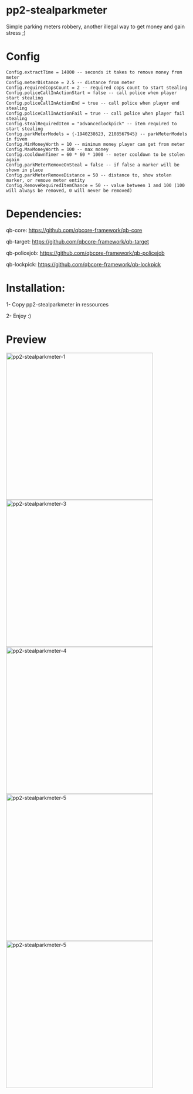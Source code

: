 # pp2-stealparkmeter
Simple parking meters robbery, another illegal way to get money and gain stress ;)

# Config
```
Config.extractTime = 14000 -- seconds it takes to remove money from meter
Config.meterDistance = 2.5 -- distance from meter
Config.requiredCopsCount = 2 -- required cops count to start stealing
Config.policeCallInActionStart = false -- call police when player start stealing
Config.policeCallInActionEnd = true -- call police when player end stealing
Config.policeCallInActionFail = true -- call police when player fail stealing
Config.stealRequiredItem = "advancedlockpick" -- item required to start stealing
Config.parkMeterModels = {-1940238623, 2108567945} -- parkMeterModels in fivem
Config.MinMoneyWorth = 10 -- minimum money player can get from meter
Config.MaxMoneyWorth = 100 -- max money
Config.cooldownTimer = 60 * 60 * 1000 -- meter cooldown to be stolen again
Config.parkMeterRemoveOnSteal = false -- if false a marker will be shown in place
Config.parkMeterRemoveDistance = 50 -- distance to, show stolen marker, or remove meter entity
Config.RemoveRequiredItemChance = 50 -- value between 1 and 100 (100 will always be removed, 0 will never be removed)

```

# Dependencies:
qb-core: https://github.com/qbcore-framework/qb-core

qb-target: https://github.com/qbcore-framework/qb-target

qb-policejob: https://github.com/qbcore-framework/qb-policejob

qb-lockpick: https://github.com/qbcore-framework/qb-lockpick

# Installation:
1- Copy pp2-stealparkmeter in ressources

2- Enjoy :)

# Preview
<p align="left">
<img src="https://i.imgur.com/7jXws3T.jpg" alt="pp2-stealparkmeter-1" width="400"/>
<img src="https://i.imgur.com/9bPNKDh.jpg" alt="pp2-stealparkmeter-3" width="400"/>
<img src="https://i.imgur.com/Q62H19F.jpg" alt="pp2-stealparkmeter-4" width="400"/>
<img src="https://i.imgur.com/JDEQpMM.jpg" alt="pp2-stealparkmeter-5" width="400"/>
<img src="https://i.imgur.com/D7Uyz9O.jpg" alt="pp2-stealparkmeter-5" width="400"/>
</p>
